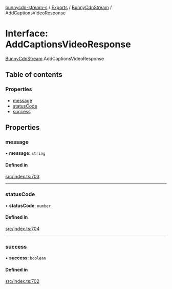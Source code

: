 [bunnycdn-stream-s](../README.md) / [Exports](../modules.md) / [BunnyCdnStream](../modules/BunnyCdnStream.md) / AddCaptionsVideoResponse

# Interface: AddCaptionsVideoResponse

[BunnyCdnStream](../modules/BunnyCdnStream.md).AddCaptionsVideoResponse

## Table of contents

### Properties

- [message](BunnyCdnStream.AddCaptionsVideoResponse.md#message)
- [statusCode](BunnyCdnStream.AddCaptionsVideoResponse.md#statuscode)
- [success](BunnyCdnStream.AddCaptionsVideoResponse.md#success)

## Properties

### message

• **message**: `string`

#### Defined in

[src/index.ts:703](https://github.com/Sterrenhemel/bunnycdn-stream/blob/8ddf88a/src/index.ts#L703)

___

### statusCode

• **statusCode**: `number`

#### Defined in

[src/index.ts:704](https://github.com/Sterrenhemel/bunnycdn-stream/blob/8ddf88a/src/index.ts#L704)

___

### success

• **success**: `boolean`

#### Defined in

[src/index.ts:702](https://github.com/Sterrenhemel/bunnycdn-stream/blob/8ddf88a/src/index.ts#L702)
